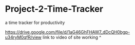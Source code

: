 # Project-2-Time-Tracker
a time tracker for productivity


https://drive.google.com/file/d/1aG46GhFHAW7_dDcQH0bgp-u34ryM0qfR/view
link to video of site working ^

